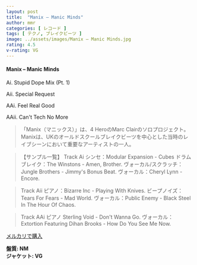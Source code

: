 ```yaml
---
layout: post
title:  "Manix – Manic Minds"
author: mmr
categories: [ レコード ]
tags: [ テクノ, ブレイクビーツ ]
image: ../assets/images/Manix – Manic Minds.jpg
rating: 4.5
v-rating: VG
---
```


#### Manix – Manic Minds

Ai. Stupid Dope Mix (Pt. 1)

Aii. Special Request

AAi. Feel Real Good

AAii. Can't Tech No More

> 「Manix（マニックス）」は、4 HeroのMarc Clairのソロプロジェクト。Manixは、UKのオールドスクールブレイクビーツを中心とした当時のレイブシーンにおいて重要なアーティストの一人。

> 【サンプル一覧】
>Track Ai
シンセ：Modular Expansion - Cubes
ドラムブレイク：The Winstons - Amen, Brother.
ヴォーカル/スクラッチ：Jungle Brothers - Jimmy's Bonus Beat.
ヴォーカル：Cheryl Lynn - Encore.

> Track Aii
ピアノ：Bizarre Inc - Playing With Knives.
ビープノイズ：Tears For Fears - Mad World.
ヴォーカル：Public Enemy - Black Steel In The Hour Of Chaos.

> Track AAi
ピアノ Sterling Void - Don't Wanna Go.
ヴォーカル：Extortion Featuring Dihan Brooks - How Do You See Me Now.


[メルカリで購入](https://jp.mercari.com/item/m19039475534)

<div class="mt-4 mb-4 d-flex align-items-center">
<strong class="mr-1">盤質: NM</strong>
</div>
<div class="mt-4 mb-4 d-flex align-items-center">
<strong class="mr-1">ジャケット: VG</strong>
</div>
